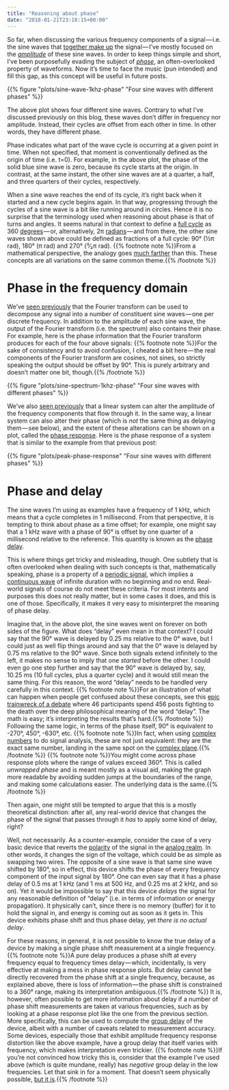 ```yaml
---
title: "Reasoning about phase"
date: "2018-01-21T23:18:15+00:00"
---
```


So far, when discussing the various frequency components of a signal — i.e. the sine waves that [together make up](<{{% ref "anatomy.md#the-frequency-domain" %}}>) the signal — I’ve mostly focused on the *[amplitude](<{{% ref "amplitude.md" %}}>)* of these sine waves. In order to keep things simple and short, I’ve been purposefully evading the subject of *[phase][]*, an often-overlooked property of waveforms. Now it’s time to face the music (pun intended) and fill this gap, as this concept will be useful in future posts.

{{% figure "plots/sine-wave-1khz-phase" "Four sine waves with different phases" %}}

The above plot shows four different sine waves. Contrary to what I’ve discussed previously on this blog, these waves don’t differ in frequency nor amplitude. Instead, their cycles are offset from each other in time. In other words, they have different phase.

Phase indicates what part of the wave cycle is occurring at a given point in time. When not specified, that moment is conventionally defined as the origin of time (i.e. t=0). For example, in the above plot, the phase of the solid blue sine wave is zero, because its cycle starts at the origin. In contrast, at the same instant, the other sine waves are at a quarter, a half, and three quarters of their cycles, respectively.

When a sine wave reaches the end of its cycle, it’s right back when it started and a new cycle begins again. In that way, progressing through the cycles of a sine wave is a bit like running around in circles. Hence it is no surprise that the terminology used when reasoning about phase is that of turns and angles. It seems natural in that context to define a [full cycle][] as 360 [degrees][] — or, alternatively, 2π [radians][] — and from there, the other sine waves shown above could be defined as fractions of a full cycle: 90° (½π rad), 180° (π rad) and 270° (³⁄₂π rad). {{% footnote note %}}From a mathematical perspective, the analogy goes [much farther](https://commons.wikimedia.org/wiki/File:ComplexSinInATimeAxe.gif) than this. These concepts are all variations on the same common theme.{{% /footnote %}}

# Phase in the frequency domain

We’ve [seen previously](<{{% ref "anatomy.md#the-frequency-domain" %}}>) that the Fourier transform can be used to decompose any signal into a number of constituent sine waves — one per discrete frequency. In addition to the amplitude of each sine wave, the output of the Fourier transform (i.e. the spectrum) also contains their phase. For example, here is the phase information that the Fourier transform produces for each of the four above signals: {{% footnote note %}}For the sake of consistency and to avoid confusion, I cheated a bit here — the real components of the Fourier transform are cosines, not sines, so strictly speaking the output should be offset by 90°. This is purely arbitrary and doesn’t matter one bit, though.{{% /footnote %}}

{{% figure "plots/sine-spectrum-1khz-phase" "Four sine waves with different phases" %}}

We’ve also [seen previously](<{{% ref "distortion.md#frequency-response-distortion" %}}>) that a linear system can alter the amplitude of the frequency components that flow through it. In the same way, a linear system can also alter their phase (which is *not* the same thing as delaying them — see below), and the extent of these alterations can be shown on a plot, called the [phase response][]. Here is the phase response of a system that is similar to the example from that previous post:

{{% figure "plots/peak-phase-response" "Four sine waves with different phases" %}}

# Phase and delay

The sine waves I’m using as examples have a frequency of 1 kHz, which means that a cycle completes in 1 millisecond. From that perspective, it is tempting to think about phase as a time offset; for example, one might say that a 1 kHz wave with a phase of 90° is offset by one quarter of a millisecond relative to the reference. This quantity is known as the [phase delay][].

This is where things get tricky and misleading, though. One subtlety that is often overlooked when dealing with such concepts is that, mathematically speaking, phase is a property of a [periodic signal][], which implies a [continuous wave][] of infinite duration with no beginning and no end. Real-world signals of course do not meet these criteria. For most intents and purposes this does not really matter, but in some cases it does, and this is one of those. Specifically, it makes it very easy to misinterpret the meaning of phase delay.

Imagine that, in the above plot, the sine waves went on forever on both sides of the figure. What does “delay” even mean in that context? I could say that the 90° wave is delayed by 0.25 ms relative to the 0° wave, but I could just as well flip things around and say that the 0° wave is delayed by 0.75 ms relative to the 90° wave. Since both signals extend infinitely to the left, it makes no sense to imply that one *started* before the other. I could even go one step further and say that the 90° wave is delayed by, say, 10.25 ms (10 full cycles, plus a quarter cycle) and it would still mean the same thing. For this reason, the word “delay” needs to be handled very carefully in this context. {{% footnote note %}}For an illustration of what can happen when people get confused about these concepts, see this [epic trainwreck of a debate](https://groups.google.com/d/topic/comp.soft-sys.matlab/lBSRLMUV7nE/discussion) where 46 participants spend 456 posts fighting to the death over the deep philosophical meaning of the word “delay”. The math is easy; it’s interpreting the results that’s hard.{{% /footnote %}} Following the same logic, in terms of the phase itself, 90° is equivalent to -270°, 450°, -630°, etc. {{% footnote note %}}In fact, when using [complex numbers](https://en.wikipedia.org/wiki/Complex_number#Signal_analysis) to do signal analysis, these are not just equivalent: they are the exact same number, landing in the same spot on the [complex plane](https://en.wikipedia.org/wiki/Complex_plane).{{% /footnote %}} {{% footnote note %}}You might come across phase response plots where the range of values exceed 360°. This is called *unwrapped phase* and is meant mostly as a visual aid, making the graph more readable by avoiding sudden jumps at the boundaries of the range, and making some calculations easier. The underlying data is the same.{{% /footnote %}}

Then again, one might still be tempted to argue that this is a mostly theoretical distinction: after all, any real-world device that changes the phase of the signal that passes through it *has* to apply some kind of delay, right?

Well, not necessarily. As a counter-example, consider the case of a very basic device that reverts the [polarity][] of the signal in the [analog realm](<{{% ref "life.md#the-analog-realm" %}}>). In other words, it changes the sign of the voltage, which could be as simple as swapping two wires. The opposite of a sine wave is that same sine wave shifted by 180°, so in effect, this device shifts the phase of every frequency component of the input signal by 180°. One can even say that it has a phase delay of 0.5 ms at 1 kHz (and 1 ms at 500 Hz, and 0.25 ms at 2 kHz, and so on). Yet it would be impossible to say that this device *delays* the signal for any reasonable definition of “delay” (i.e. in terms of information or energy propagation). It physically can’t, since there is no memory (buffer) for it to hold the signal in, and energy is coming out as soon as it gets in. This device exhibits phase shift and thus phase delay, yet *there is no actual delay*.

For these reasons, in general, it is not possible to know the true delay of a device by making a single phase shift measurement at a single frequency. {{% footnote note %}}A pure delay produces a phase shift at every frequency equal to frequency times delay — which, incidentally, is very effective at making a mess in phase response plots. But delay cannot be directly recovered from the phase shift at a single frequency, because, as explained above, there is loss of information — the phase shift is constrained to a 360° range, making its interpretation ambiguous.{{% /footnote %}} It is, however, often possible to get more information about delay if a number of phase shift measurements are taken at various frequencies, such as by looking at a phase response plot like the one from the previous section. More specifically, this can be used to compute the [group delay][] of the device, albeit with a number of caveats related to measurement accuracy. Some devices, especially those that exhibit amplitude frequency response distortion like the above example, have a group delay that itself varies with frequency, which makes interpretation even trickier. {{% footnote note %}}If you’re not convinced how tricky this is, consider that the example I’ve used above (which is quite mundane, really) has *negative* group delay in the low frequencies. Let that sink in for a moment. That doesn’t seem physically possible, [but it is](https://www.dsprelated.com/showarticle/54.php).{{% /footnote %}}

[continuous wave]: https://en.wikipedia.org/wiki/Continuous_wave

[degrees]: https://en.wikipedia.org/wiki/Degree_(angle)

[full cycle]: https://en.wikipedia.org/wiki/Turn_(geometry)

[group delay]: https://en.wikipedia.org/wiki/Group_delay_and_phase_delay

[periodic signal]: https://en.wikipedia.org/wiki/Periodic_function

[phase]: https://en.wikipedia.org/wiki/Phase_(waves)

[phase delay]: https://en.wikipedia.org/wiki/Group_delay_and_phase_delay

[phase response]: https://en.wikipedia.org/wiki/Phase_response

[polarity]: https://en.wikipedia.org/wiki/Electrical_polarity

[radians]: https://en.wikipedia.org/wiki/Radian
